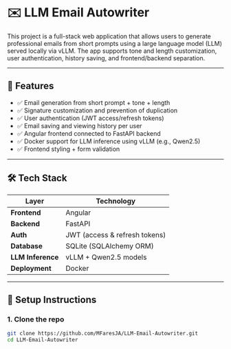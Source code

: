 # ✉️ LLM Email Autowriter

This project is a full-stack web application that allows users to generate professional emails from short prompts using a large language model (LLM) served locally via vLLM. The app supports tone and length customization, user authentication, history saving, and frontend/backend separation.

---

## 🚀 Features

- ✅ Email generation from short prompt + tone + length
- ✅ Signature customization and prevention of duplication
- ✅ User authentication (JWT access/refresh tokens)
- ✅ Email saving and viewing history per user
- ✅ Angular frontend connected to FastAPI backend
- ✅ Docker support for LLM inference using vLLM (e.g., Qwen2.5)
- ✅ Frontend styling + form validation

---

## 🛠️ Tech Stack

| Layer     | Technology |
|-----------|------------|
| **Frontend** | Angular |
| **Backend**  | FastAPI |
| **Auth**     | JWT (access & refresh tokens) |
| **Database** | SQLite (SQLAlchemy ORM) |
| **LLM Inference** | vLLM + Qwen2.5 models |
| **Deployment** | Docker |

---

## 🔧 Setup Instructions

### 1. Clone the repo

```bash
git clone https://github.com/MFaresJA/LLM-Email-Autowriter.git
cd LLM-Email-Autowriter
